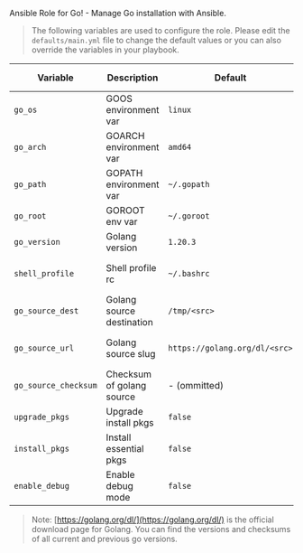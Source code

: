 Ansible Role for Go! - Manage Go installation with Ansible.

> The following variables are used to configure the role. Please edit the `defaults/main.yml` file to change the default values or you can also override the variables in your playbook.

| Variable             | Description               | Default                       | Available Opts                  |
| -------------------- | ------------------------- | ----------------------------- | ------------------------------- |
| `go_os`              | GOOS environment var      | `linux`                       | `linux`                         |
| `go_arch`            | GOARCH environment var    | `amd64`                       | `amd64`                         |
| `go_path`            | GOPATH environment var    | `~/.gopath`                   | any path                        |
| `go_root`            | GOROOT env var            | `~/.goroot`                   | any path                        |
| `go_version`         | Golang version            | `1.20.3`                      | any golang version              |
| `shell_profile`      | Shell profile rc          | `~/.bashrc`                   | `~/.bashrc`, `~/.profile`, etc. |
| `go_source_dest`     | Golang source destination | `/tmp/<src>`                  | any path                        |
| `go_source_url`      | Golang source slug        | `https://golang.org/dl/<src>` | valid dl slug of golang         |
| `go_source_checksum` | Checksum of golang source | - (ommitted)                  | please visit go dl page         |
| `upgrade_pkgs`       | Upgrade install pkgs      | `false`                       | `true`, `false`                 |
| `install_pkgs`       | Install essential pkgs    | `false`                       | `true`, `false`                 |
| `enable_debug`       | Enable debug mode         | `false`                       | `true`, `false`                 |

> Note: [https://golang.org/dl/](https://golang.org/dl/) is the official download page for Golang. You can find the versions and checksums of all current and previous go versions. 
